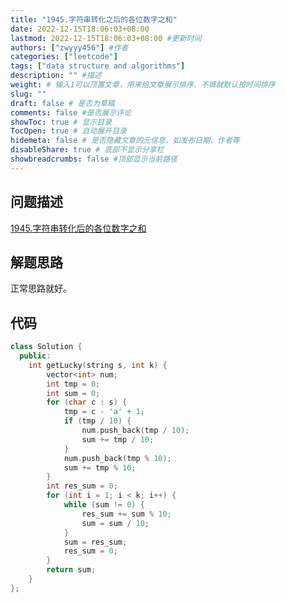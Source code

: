 ```yaml
---
title: "1945.字符串转化之后的各位数字之和"
date: 2022-12-15T18:06:03+08:00
lastmod: 2022-12-15T18:06:03+08:00 #更新时间
authors: ["zwyyy456"] #作者
categories: ["leetcode"]
tags: ["data structure and algorithms"]
description: "" #描述
weight: # 输入1可以顶置文章，用来给文章展示排序，不填就默认按时间排序
slug: ""
draft: false # 是否为草稿
comments: false #是否展示评论
showToc: true # 显示目录
TocOpen: true # 自动展开目录
hidemeta: false # 是否隐藏文章的元信息，如发布日期、作者等
disableShare: true # 底部不显示分享栏
showbreadcrumbs: false #顶部显示当前路径
---
```

## 问题描述
[1945.字符串转化后的各位数字之和](https://leetcode.cn/problems/sum-of-digits-of-string-after-convert/description/)

## 解题思路
正常思路就好。

## 代码
```cpp
class Solution {
  public:
    int getLucky(string s, int k) {
        vector<int> num;
        int tmp = 0;
        int sum = 0;
        for (char c : s) {
            tmp = c - 'a' + 1;
            if (tmp / 10) {
                num.push_back(tmp / 10);
                sum += tmp / 10;
            }
            num.push_back(tmp % 10);
            sum += tmp % 10;
        }
        int res_sum = 0;
        for (int i = 1; i < k; i++) {
            while (sum != 0) {
                res_sum += sum % 10;
                sum = sum / 10;
            }
            sum = res_sum;
            res_sum = 0;
        }
        return sum;
    }
};
```

